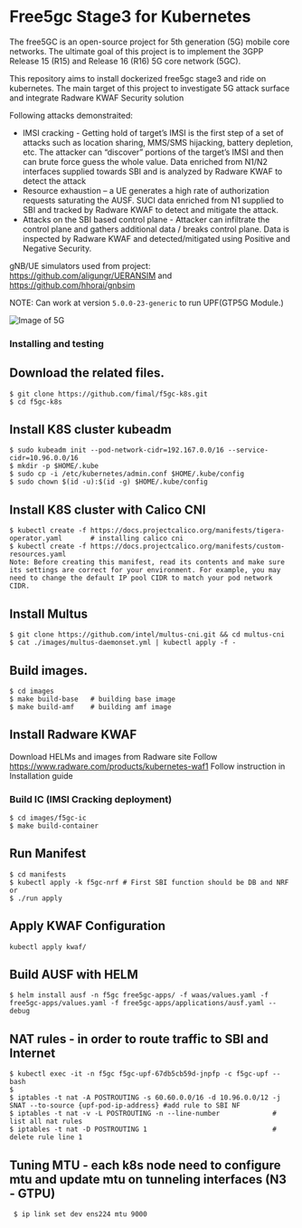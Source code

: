 # Free5gc Stage3 for Kubernetes
The free5GC is an open-source project for 5th generation (5G) mobile core networks. The ultimate goal of this project is to implement the 3GPP Release 15 (R15) and Release 16 (R16) 5G core network (5GC).

This repository aims to install dockerized free5gc stage3 and ride on kubernetes.
The main target of this project to investigate 5G attack surface and integrate Radware KWAF Security solution

Following attacks demonstraited:
 - IMSI cracking - Getting hold of target’s IMSI is the first step of a set of attacks such as location sharing, MMS/SMS hijacking, battery depletion, etc. The attacker can “discover” portions of the target’s IMSI and then can brute force guess the whole value.
Data enriched from N1/N2 interfaces supplied towards SBI and is analyzed by Radware KWAF to detect the attack
 - Resource exhaustion – a UE generates a high rate of authorization requests saturating the AUSF.
SUCI data enriched from N1 supplied to SBI and tracked by Radware KWAF to detect and mitigate the attack.
 - Attacks on the SBI based control plane - Attacker can infiltrate the control plane and gathers additional data / breaks control plane.
Data is inspected by Radware KWAF and detected/mitigated using Positive and Negative Security.

gNB/UE simulators used from project: https://github.com/aligungr/UERANSIM and https://github.com/hhorai/gnbsim

NOTE: Can work at version `5.0.0-23-generic` to run UPF(GTP5G Module.)

![Image of 5G](https://github.com/fimal/f5gc-k8s/5G.png)

### Installing and testing

## Download the related files.
```
$ git clone https://github.com/fimal/f5gc-k8s.git
$ cd f5gc-k8s
```

## Install K8S cluster kubeadm
```
$ sudo kubeadm init --pod-network-cidr=192.167.0.0/16 --service-cidr=10.96.0.0/16
$ mkdir -p $HOME/.kube
$ sudo cp -i /etc/kubernetes/admin.conf $HOME/.kube/config
$ sudo chown $(id -u):$(id -g) $HOME/.kube/config
```

## Install K8S cluster with Calico CNI
```
$ kubectl create -f https://docs.projectcalico.org/manifests/tigera-operator.yaml		# installing calico cni
$ kubectl create -f https://docs.projectcalico.org/manifests/custom-resources.yaml
Note: Before creating this manifest, read its contents and make sure its settings are correct for your environment. For example, you may need to change the default IP pool CIDR to match your pod network CIDR.
```

## Install Multus
```
$ git clone https://github.com/intel/multus-cni.git && cd multus-cni
$ cat ./images/multus-daemonset.yml | kubectl apply -f -
```

## Build images.
```
$ cd images
$ make build-base	# building base image
$ make build-amf    # building amf image
```

## Install Radware KWAF
Download HELMs and images from Radware site
Follow https://www.radware.com/products/kubernetes-waf1
Follow instruction in Installation guide

### Build IC (IMSI Cracking deployment)
 ```
 $ cd images/f5gc-ic
 $ make build-container
 ```

## Run Manifest
```
$ cd manifests
$ kubectl apply -k f5gc-nrf # First SBI function should be DB and NRF
or
$ ./run apply
```

## Apply KWAF Configuration
```
kubectl apply kwaf/
```

## Build AUSF with HELM
 ```
 $ helm install ausf -n f5gc free5gc-apps/ -f waas/values.yaml -f free5gc-apps/values.yaml -f free5gc-apps/applications/ausf.yaml --debug
 ```

## NAT rules - in order to route traffic to SBI and Internet
```
$ kubectl exec -it -n f5gc f5gc-upf-67db5cb59d-jnpfp -c f5gc-upf -- bash
$
$ iptables -t nat -A POSTROUTING -s 60.60.0.0/16 -d 10.96.0.0/12 -j SNAT --to-source {upf-pod-ip-address} #add rule to SBI NF
$ iptables -t nat -v -L POSTROUTING -n --line-number             # list all nat rules
$ iptables -t nat -D POSTROUTING 1                               # delete rule line 1
```

## Tuning MTU - each k8s node need to configure mtu and update mtu on tunneling interfaces (N3 - GTPU)
```
 $ ip link set dev ens224 mtu 9000
```
